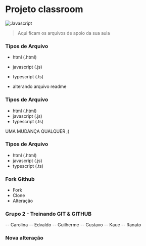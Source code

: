 # Projeto classroom

![Javascript](https://upload.wikimedia.org/wikipedia/commons/thumb/9/99/Unofficial_JavaScript_logo_2.svg/260px-Unofficial_JavaScript_logo_2.svg.png "Javascript")

> Aqui ficam os arquivos de apoio da sua aula

 
 
 ### Tipos de Arquivo
 - html (.html)
 - javascript (.js)
 - typescript (.ts)


- alterando arquivo readme


### Tipos de Arquivo

- html (.html)
- javascript (.js)
- typescript (.ts)

UMA MUDANÇA QUALQUER ;)

### Tipos de Arquivo

- html (.html)
- javascript (.js)
- typescript (.ts)

### Fork Github

- Fork
- Clone
- Alteração

### Grupo 2 - Treinando GIT & GITHUB

-- Carolina
-- Edvaldo
-- Guilherme
-- Gustavo
-- Kaue
-- Ranato

### Nova alteração

